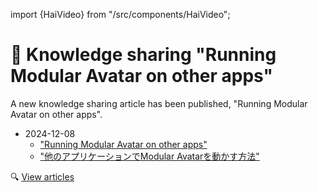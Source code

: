 ﻿import {HaiVideo} from "/src/components/HaiVideo";

# 🧪 Knowledge sharing "Running Modular Avatar on other apps"

A new knowledge sharing article has been published, "Running Modular Avatar on other apps". 

- 2024-12-08
    - ["Running Modular Avatar on other apps"](/docs/research/other/modular-avatar-on-other-apps)
    - ["他のアプリケーションでModular Avatarを動かす方法"](/docs/research/other/modular-avatar-on-other-apps-ja)

🔍 [View articles](/docs/other/articles)

